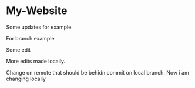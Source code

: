 # My-Website

Some updates for example.

For branch example

Some edit

More edits made locally.

Change on remote that should be behidn commit on local branch.
Now i am changing locally
